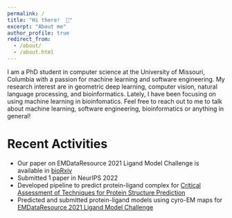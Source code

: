 ```yaml
---
permalink: /
title: "Hi there!  👋"
excerpt: "About me"
author_profile: true
redirect_from: 
  - /about/
  - /about.html
---
```


I am a PhD student in computer science at the University of Missouri, Columbia with a passion for machine learning and software engineering.
My research interest are in geometric deep learning, computer vision, natural language processing, and bioinformatics. Lately, I have been focusing on using machine learning in bioinfomatics. 
Feel free to reach out to me to talk about machine learning, software engineering, bioinformatics or anything in general! 

# Recent Activities

* Our paper on EMDataResource 2021 Ligand Model Challenge is available in [bioRxiv](https://www.biorxiv.org/content/10.1101/2022.05.27.493799v1) 
* Submitted 1 paper in NeurIPS 2022
* Developed pipeline to predict protein-ligand complex for [Critical Assessment of Techniques for Protein Structure Prediction](https://predictioncenter.org/casp15/index.cgi)
* Predicted and submitted protein-ligand models using cyro-EM maps for [EMDataResource 2021 Ligand Model Challenge](https://challenges.emdataresource.org/?q=2021-model-challenge)
